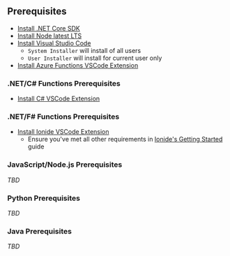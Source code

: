 ## Prerequisites

* [Install .NET Core SDK](https://dotnet.microsoft.com/download?WT.mc_id=azurefunctions-workshop-marouill)
* [Install Node latest LTS](https://nodejs.org/en/download/)
* [Install Visual Studio Code](https://code.visualstudio.com/?WT.mc_id=azurefunctions-workshop-marouill#alt-downloads)
  * `System Installer` will install of all users
  * `User Installer` will install for current user only
* [Install Azure Functions VSCode Extension](https://marketplace.visualstudio.com/items?itemName=ms-azuretools.vscode-azurefunctions&WT.mc_id=azurefunctions-workshop-marouill)

### .NET/C# Functions Prerequisites

* [Install C# VSCode Extension](https://marketplace.visualstudio.com/items?itemName=ms-vscode.csharp&WT.mc_id=azurefunctions-workshop-marouill)

### .NET/F# Functions Prerequisites

* [Install Ionide VSCode Extension](https://marketplace.visualstudio.com/items?itemName=Ionide.Ionide-fsharp&WT.mc_id=azurefunctions-workshop-aapowell)
  * Ensure you've met all other requirements in [Ionide's Getting Started](http://ionide.io/) guide

### JavaScript/Node.js Prerequisites

*TBD*

### Python Prerequisites

*TBD*

### Java Prerequisites

*TBD*
